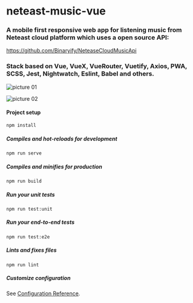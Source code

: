 # neteast-music-vue
### A mobile first responsive web app for listening music from Neteast cloud platform which uses a open source API: 
https://github.com/Binaryify/NeteaseCloudMusicApi

### Stack based on Vue, VueX, VueRouter, Vuetify, Axios, PWA, SCSS, Jest, Nightwatch, Eslint, Babel and others.

![picture 01](https://github.com/tatoMa/neteast-cloud-music-player/blob/master/01.jpg?raw=true)

![picture 02](https://github.com/tatoMa/neteast-cloud-music-player/blob/master/02.jpg?raw=true)

#### Project setup
```
npm install
```

##### Compiles and hot-reloads for development
```
npm run serve
```

##### Compiles and minifies for production
```
npm run build
```

##### Run your unit tests
```
npm run test:unit
```

##### Run your end-to-end tests
```
npm run test:e2e
```

##### Lints and fixes files
```
npm run lint
```

##### Customize configuration
See [Configuration Reference](https://cli.vuejs.org/config/).
